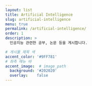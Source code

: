 ```yaml
---
layout: list
title: Artificial Intelligence
slug: artificial-intelligence
menu: true
permalink: /artificial-intelligence/
order: 1
description: >
  인공지능 관련한 공부, 논문 등을 게시합니다.

# 게시물 제목 색
accent_color: '#9FF781'
# 좌측 메뉴 바
accent_image:  # image_path
  background: '#202020'
  overlay:    false
---
```

